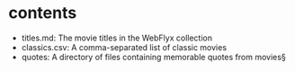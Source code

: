 # contents

* titles.md: The movie titles in the WebFlyx collection
* classics.csv: A comma-separated list of classic movies
* quotes: A directory of files containing memorable quotes from movies§

